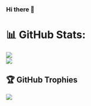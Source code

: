 ### Hi there 👋

# 📊 GitHub Stats:
<!--
![](https://github-readme-stats-sposmen.vercel.app/api?username=sposmen&hide_border=false&include_all_commits=true&count_private=true)<br/>
-->
![](https://github-readme-stats-sposmen.vercel.app/?user=sposmen&hide_border=false)<br/>
![](https://github-readme-stats-sposmen.vercel.app/api/top-langs/?username=sposmen&hide_border=false&include_all_commits=true&count_private=true&layout=compact)

## 🏆 GitHub Trophies
![](https://github-profile-trophy.vercel.app/?username=sposmen&theme=radical&no-frame=false&no-bg=true&margin-w=4)


<!--
**sposmen/sposmen** is a ✨ _special_ ✨ repository because its `README.md` (this file) appears on your GitHub profile.

Page where I saw this Readme example: https://github.com/weebzone/weebzone/blob/main/README.md

Here are some ideas to get you started:

- 🔭 I’m currently working on ...
- 🌱 I’m currently learning ...
- 👯 I’m looking to collaborate on ...
- 🤔 I’m looking for help with ...
- 💬 Ask me about ...
- 📫 How to reach me: ...
- 😄 Pronouns: ...
- ⚡ Fun fact: ...
-->
